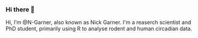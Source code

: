 ### Hi there 👋

Hi, I’m @N-Garner, also known as Nick Garner. I'm a reaserch scientist and PhD student, primarily using R to analyse rodent and human circadian data.

<!--
**N-Garner/N-Garner** is a ✨ _special_ ✨ repository because its `README.md` (this file) appears on your GitHub profile.

Here are some ideas to get you started:

- 🔭 I’m currently working on ...
- 🌱 I’m currently learning ...
- 👯 I’m looking to collaborate on ...
- 🤔 I’m looking for help with ...
- 💬 Ask me about ...
- 📫 How to reach me: ...
- 😄 Pronouns: ...
- ⚡ Fun fact: ...
-->
